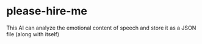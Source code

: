 # please-hire-me
This AI can analyze the emotional content of speech and store it as a JSON file (along with itself)

